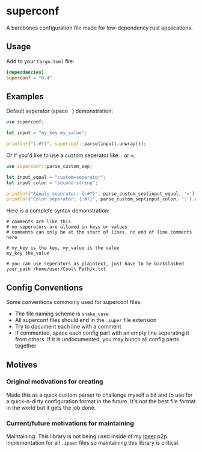 # superconf

A barebones configuration file made for low-dependency rust applications.

## Usage

Add to your `Cargo.toml` file:

```toml
[dependancies]
superconf = "0.4"
```

## Examples

Default seperator (space ` `) demonstration:

```rust
use superconf;

let input = "my_key my_value";

println!("{:#?}", superconf::parse(input).unwrap());
```

Or if you'd like to use a custom seperator like `:` or `=`:

```rust
use superconf::parse_custom_sep;

let input_equal = "custom=seperator";
let input_colon = "second:string";

println!("Equals seperator: {:#?}", parse_custom_sep(input_equal, '=').unwrap());
println!("Colon seperator: {:#?}", parse_custom_sep(input_colon, ':').unwrap());
```

Here is a complete syntax demonstration:

```none
# comments are like this
# no seperators are allowed in keys or values
# comments can only be at the start of lines, no end of line comments here

# my_key is the key, my_value is the value
my_key the_value

# you can use seperators as plaintext, just have to be backslashed
your_path /home/user/Cool\ Path/x.txt
```

## Config Conventions

Some conventions commonly used for superconf files:

- The file naming scheme is `snake_case`
- All superconf files should end in the `.super` file extension
- Try to document each line with a comment
- If commented, space each config part with an empty line seperating it from
others. If it is undocumented, you may bunch all config parts together

## Motives

### Original motivations for creating

Made this as a quick custom parser to challenge myself a bit and to use for a quick-n-dirty configuration format in the future. It's not the best file
format in the world but it gets the job done.

### Current/future motivations for maintaining

Maintaining: This library is not being used inside of my [ipeer](https://github.com/owez/ipeer) p2p implementation for all `.ipeer` files so maintaining this library is critical.
